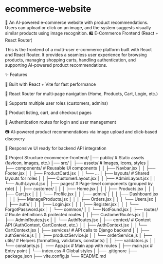 # ecommerce-website
🛒 An AI-powered e-commerce website with product recommendations. Users can upload or click on an image, and the system suggests visually similar products using image recognition.
🛍️ E-Commerce Frontend (React + React Router)

This is the frontend of a multi-user e-commerce platform built with React and React Router. It provides a seamless user experience for browsing products, managing shopping carts, handling authentication, and supporting AI-powered product recommendations.

✨ Features

🚀 Built with React + Vite for fast performance

🔀 React Router for multi-page navigation (Home, Products, Cart, Login, etc.)

👤 Supports multiple user roles (customers, admins)

🛒 Product listing, cart, and checkout pages

🔑 Authentication routes for login and user management

📷 AI-powered product recommendations via image upload and click-based discovery

🎨 Responsive UI ready for backend API integration

📂 Project Structure
ecommerce-frontend/
│── public/                # Static assets (favicon, images, etc.)
│── src/
│   ├── assets/            # Images, icons, styles
│   ├── components/        # Reusable UI components
│   │   ├── Navbar.jsx
│   │   ├── Footer.jsx
│   │   ├── ProductCard.jsx
│   │   └── ...
│   ├── layouts/           # Shared layouts for roles
│   │   ├── CustomerLayout.jsx
│   │   ├── AdminLayout.jsx
│   │   └── AuthLayout.jsx
│   ├── pages/             # Page-level components (grouped by role)
│   │   ├── customer/
│   │   │   ├── Home.jsx
│   │   │   ├── Products.jsx
│   │   │   ├── Cart.jsx
│   │   │   └── Profile.jsx
│   │   ├── admin/
│   │   │   ├── Dashboard.jsx
│   │   │   ├── ManageProducts.jsx
│   │   │   ├── Orders.jsx
│   │   │   └── Users.jsx
│   │   ├── auth/
│   │   │   ├── Login.jsx
│   │   │   ├── Register.jsx
│   │   │   └── ForgotPassword.jsx
│   │   └── common/
│   │       └── NotFound.jsx
│   ├── routes/            # Route definitions & protected routes
│   │   ├── CustomerRoutes.jsx
│   │   ├── AdminRoutes.jsx
│   │   └── AuthRoutes.jsx
│   ├── context/           # Context API (AuthContext, CartContext, etc.)
│   │   ├── AuthContext.jsx
│   │   └── CartContext.jsx
│   ├── services/          # API calls to Django backend
│   │   ├── authService.js
│   │   ├── productService.js
│   │   └── orderService.js
│   ├── utils/             # Helpers (formatting, validators, constants)
│   │   ├── validators.js
│   │   └── constants.js
│   ├── App.jsx            # Main app with routes
│   ├── main.jsx           # Entry point
│   └── index.css          # Global styles
│
├── .gitignore
├── package.json
├── vite.config.js
└── README.md
